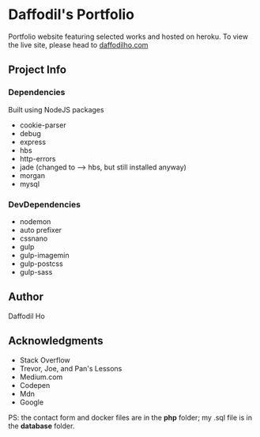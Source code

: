 # Daffodil's Portfolio
Portfolio website featuring selected works and hosted on heroku.  To view the live site, please head to [daffodilho.com](https://daffodilho.com)

## Project Info

### Dependencies

Built using NodeJS packages
  * cookie-parser
  * debug
  * express
  * hbs
  * http-errors
  * jade (changed to --> hbs, but still installed anyway)
  * morgan
  * mysql

### DevDependencies

* nodemon
* auto prefixer
* cssnano
* gulp
* gulp-imagemin
* gulp-postcss
* gulp-sass

## Author

Daffodil Ho

## Acknowledgments
* Stack Overflow
* Trevor, Joe, and Pan's Lessons
* Medium.com
* Codepen
* Mdn
* Google

PS: the contact form and docker files are in the **php** folder; my .sql file is in the **database** folder.


